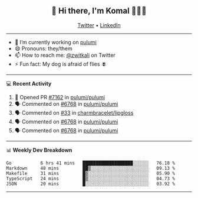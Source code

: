 <h2 align="center"> 👋 Hi there, I'm Komal 🧑🏾‍💻 </h2>
<p align="center">
    <a href="https://twitter.com/zwitkali">Twitter</a> •
    <a href="https://www.linkedin.com/in/komal-ali/">LinkedIn</a>
</p>

--------

- 🔭 I’m currently working on [pulumi](https://github.com/pulumi/pulumi)
- 😄 Pronouns: they/them
- 📫 How to reach me: [@zwitkali](https://twitter.com/zwitkali) on Twitter
- ⚡ Fun fact: My dog is afraid of flies 🪰

--------
💻 **Recent Activity**

<!--START_SECTION:activity-->
1. 💪 Opened PR [#7162](https://github.com/pulumi/pulumi/pull/7162) in [pulumi/pulumi](https://github.com/pulumi/pulumi)
2. 🗣 Commented on [#6768](https://github.com/pulumi/pulumi/issues/6768) in [pulumi/pulumi](https://github.com/pulumi/pulumi)
3. 🗣 Commented on [#33](https://github.com/charmbracelet/lipgloss/issues/33) in [charmbracelet/lipgloss](https://github.com/charmbracelet/lipgloss)
4. 🗣 Commented on [#6768](https://github.com/pulumi/pulumi/issues/6768) in [pulumi/pulumi](https://github.com/pulumi/pulumi)
5. 🗣 Commented on [#6768](https://github.com/pulumi/pulumi/issues/6768) in [pulumi/pulumi](https://github.com/pulumi/pulumi)
<!--END_SECTION:activity-->

--------

📊 **Weekly Dev Breakdown**
<!--START_SECTION:waka-->
```text
Go           6 hrs 41 mins   ███████████████████░░░░░░   76.18 % 
Markdown     48 mins         ██▒░░░░░░░░░░░░░░░░░░░░░░   09.13 % 
Makefile     31 mins         █▒░░░░░░░░░░░░░░░░░░░░░░░   05.90 % 
TypeScript   24 mins         █▒░░░░░░░░░░░░░░░░░░░░░░░   04.73 % 
JSON         20 mins         █░░░░░░░░░░░░░░░░░░░░░░░░   03.92 % 
```
<!--END_SECTION:waka-->

--------